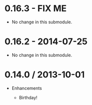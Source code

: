 # 0.16.3 - FIX ME

* No change in this submodule.

# 0.16.2 - 2014-07-25

* No change in this submodule.

# 0.14.0 / 2013-10-01

* Enhancements

  * Birthday!
